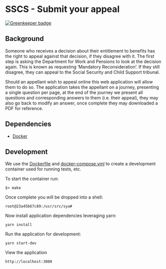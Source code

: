 # SSCS - Submit your  appeal

[![Greenkeeper badge](https://badges.greenkeeper.io/hmcts/submit-your-appeal.svg)](https://greenkeeper.io/)


## Background
Someone who receives a decision about their entitlement to benefits has the right to appeal against that decision,
if they disagree with it. The first step is asking the Department for Work and Pensions to look at the decision again. 
This is known as requesting ‘Mandatory Reconsideration’. If they still disagree, they can appeal to the Social Security 
and Child Support tribunal. 

Should an appellant wish to appeal online this web application will allow them to do so. The application takes the 
appellant on a journey, presenting a single question per page, at the end of the journey we present all questions and 
corresponding answers to them (i.e. their appeal), they may also go back to modify an answer, once complete 
they may downloaded a PDF for reference.

## Dependencies
 - [Docker](https://www.docker.com/)

## Development

We use the [Dockerfile] and [docker-compose.yml] to create a development container used for running tests, etc.

To start the container run:

    $> make

Once complete you will be dropped into a shell:
 
    root@23a45b67c89:/usr/src/sya#
    
Now install application dependencies leveraging yarn:

    yarn install

Run the application for development:

    yarn start-dev
    
View the application

    http://localhost:3000

[Dockerfile]:Dockerfile
[docker-compose.yml]:docker-compose.yml
